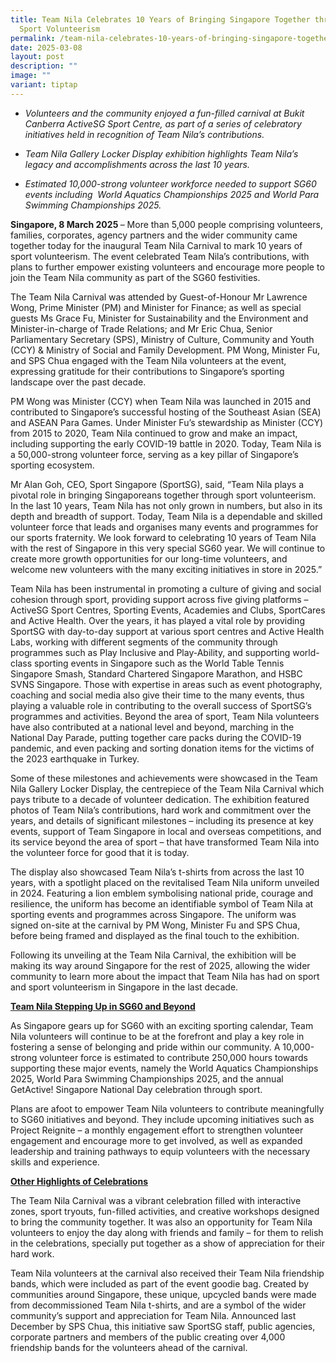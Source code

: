 ```yaml
---
title: Team Nila Celebrates 10 Years of Bringing Singapore Together through
  Sport Volunteerism
permalink: /team-nila-celebrates-10-years-of-bringing-singapore-together-through-sport-volunteerism/
date: 2025-03-08
layout: post
description: ""
image: ""
variant: tiptap
---
```

<ul data-tight="true" class="tight">
<li>
<p><em>Volunteers and the community enjoyed a fun-filled carnival at Bukit Canberra ActiveSG Sport Centre, as part of a series of celebratory initiatives held in recognition of Team Nila’s contributions.</em>
</p>
</li>
<li>
<p><em>Team Nila Gallery Locker Display exhibition highlights Team Nila’s legacy and accomplishments across the last 10 years.</em>
</p>
</li>
<li>
<p><em>Estimated 10,000-strong volunteer workforce needed to support SG60 events including &nbsp;World Aquatics Championships 2025 and World Para Swimming Championships 2025.</em>
</p>
</li>
</ul>
<p></p>
<p><strong>Singapore, 8 March 2025 </strong>– More than 5,000 people comprising
volunteers, families, corporates, agency partners and the wider community
came together today for the inaugural Team Nila Carnival to mark 10 years
of sport volunteerism. The event celebrated Team Nila’s contributions,
with plans to further empower existing volunteers and encourage more people
to join the Team Nila community as part of the SG60 festivities.</p>
<p>The Team Nila Carnival was attended by Guest-of-Honour Mr Lawrence Wong,
Prime Minister (PM) and Minister for Finance; as well as special guests
Ms Grace Fu, Minister for Sustainability and the Environment and Minister-in-charge
of Trade Relations; and Mr Eric Chua, Senior Parliamentary Secretary (SPS),
Ministry of Culture, Community and Youth (CCY) &amp; Ministry of Social
and Family Development. PM Wong, Minister Fu, and SPS Chua engaged with
the Team Nila volunteers at the event, expressing gratitude for their contributions
to Singapore’s sporting landscape over the past decade.</p>
<p>PM Wong was Minister (CCY) when Team Nila was launched in 2015 and contributed
to Singapore’s successful hosting of the Southeast Asian (SEA) and ASEAN
Para Games. Under Minister Fu’s stewardship as Minister (CCY) from 2015
to 2020, Team Nila continued to grow and make an impact, including supporting
the early COVID-19 battle in 2020. Today, Team Nila is a 50,000-strong
volunteer force, serving as a key pillar of Singapore’s sporting ecosystem.</p>
<p>Mr Alan Goh, CEO, Sport Singapore (SportSG), said, “Team Nila plays a
pivotal role in bringing Singaporeans together through sport volunteerism.
In the last 10 years, Team Nila has not only grown in numbers, but also
in its depth and breadth of support. Today, Team Nila is a dependable and
skilled volunteer force that leads and organises many events and programmes
for our sports fraternity. We look forward to celebrating 10 years of Team
Nila with the rest of Singapore in this very special SG60 year. We will
continue to create more growth opportunities for our long-time volunteers,
and welcome new volunteers with the many exciting initiatives in store
in 2025.”</p>
<p>Team Nila has been instrumental in promoting a culture of giving and social
cohesion through sport, providing support across five giving platforms
– ActiveSG Sport Centres, Sporting Events, Academies and Clubs, SportCares
and Active Health. Over the years, it has played a vital role by providing
SportSG with day-to-day support at various sport centres and Active Health
Labs, working with different segments of the community through programmes
such as Play Inclusive and Play-Ability, and supporting world-class sporting
events in Singapore such as the World Table Tennis Singapore Smash, Standard
Chartered Singapore Marathon, and HSBC SVNS Singapore. Those with expertise
in areas such as event photography, coaching and social media also give
their time to the many events, thus playing a valuable role in contributing
to the overall success of SportSG’s programmes and activities. Beyond the
area of sport, Team Nila volunteers have also contributed at a national
level and beyond, marching in the National Day Parade, putting together
care packs during the COVID-19 pandemic, and even packing and sorting donation
items for the victims of the 2023 earthquake in Turkey.</p>
<p>Some of these milestones and achievements were showcased in the Team Nila
Gallery Locker Display, the centrepiece of the Team Nila Carnival which
pays tribute to a decade of volunteer dedication. The exhibition featured
photos of Team Nila’s contributions, hard work and commitment over the
years, and details of significant milestones – including its presence at
key events, support of Team Singapore in local and overseas competitions,
and its service beyond the area of sport – that have transformed Team Nila
into the volunteer force for good that it is today.</p>
<p>The display also showcased Team Nila’s t-shirts from across the last 10
years, with a spotlight placed on the revitalised Team Nila uniform unveiled
in 2024. Featuring a lion emblem symbolising national pride, courage and
resilience, the uniform has become an identifiable symbol of Team Nila
at sporting events and programmes across Singapore. The uniform was signed
on-site at the carnival by PM Wong, Minister Fu and SPS Chua, before being
framed and displayed as the final touch to the exhibition.</p>
<p>Following its unveiling at the Team Nila Carnival, the exhibition will
be making its way around Singapore for the rest of 2025, allowing the wider
community to learn more about the impact that Team Nila has had on sport
and sport volunteerism in Singapore in the last decade.</p>
<p><strong><u>Team Nila Stepping Up in SG60 and Beyond</u></strong>
</p>
<p>As Singapore gears up for SG60 with an exciting sporting calendar, Team
Nila volunteers will continue to be at the forefront and play a key role
in fostering a sense of belonging and pride within our community. A 10,000-strong
volunteer force is estimated to contribute 250,000 hours towards supporting
these major events, namely the World Aquatics Championships 2025, World
Para Swimming Championships 2025, and the annual GetActive! Singapore National
Day celebration through sport.</p>
<p>Plans are afoot to empower Team Nila volunteers to contribute meaningfully
to SG60 initiatives and beyond. They include upcoming initiatives such
as Project Reignite – a monthly engagement effort to strengthen volunteer
engagement and encourage more to get involved, as well as expanded leadership
and training pathways to equip volunteers with the necessary skills and
experience.</p>
<p><strong><u>Other Highlights of Celebrations</u></strong>
</p>
<p>The Team Nila Carnival was a vibrant celebration filled with interactive
zones, sport tryouts, fun-filled activities, and creative workshops designed
to bring the community together. It was also an opportunity for Team Nila
volunteers to enjoy the day along with friends and family – for them to
relish in the celebrations, specially put together as a show of appreciation
for their hard work.</p>
<p>Team Nila volunteers at the carnival also received their Team Nila friendship
bands, which were included as part of the event goodie bag. Created by
communities around Singapore, these unique, upcycled bands were made from
decommissioned Team Nila t-shirts, and are a symbol of the wider community’s
support and appreciation for Team Nila. Announced last December by SPS
Chua, this initiative saw SportSG staff, public agencies, corporate partners
and members of the public creating over 4,000 friendship bands for the
volunteers ahead of the carnival.</p>